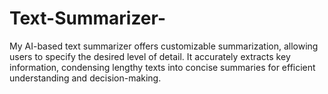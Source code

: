 # Text-Summarizer-
My AI-based text summarizer offers customizable summarization, allowing users to specify the desired level of detail. It accurately extracts key information, condensing lengthy texts into concise summaries for efficient understanding and decision-making.
